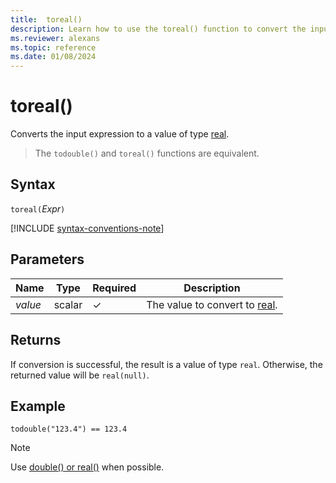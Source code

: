 ```yaml
---
title:  toreal()
description: Learn how to use the toreal() function to convert the input expression to a value of type `real`.
ms.reviewer: alexans
ms.topic: reference
ms.date: 01/08/2024
---
```

# toreal()

Converts the input expression to a value of type [real](scalar-data-types/real.md).

> The `todouble()` and `toreal()` functions are equivalent.

## Syntax

`toreal(`*Expr*`)`

[!INCLUDE [syntax-conventions-note](../../includes/syntax-conventions-note.md)]

## Parameters

| Name | Type | Required | Description |
|--|--|--|--|
| *value* | scalar | &check; | The value to convert to [real](scalar-data-types/real.md).|

## Returns

If conversion is successful, the result is a value of type `real`. Otherwise, the returned value will be `real(null)`.

## Example

```kusto
todouble("123.4") == 123.4
```

> [!NOTE]
> Use [double() or real()](./scalar-data-types/real.md) when possible.
